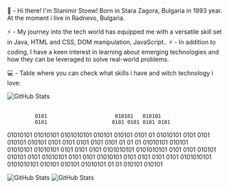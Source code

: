 👋 -  Hi there! I'm Stanimir Stoew!
Born in Stara Zagora, Bulgaria in 1993 year. At the moment i live in Radnevo, Bulgaria.

⚡ -  My journey into the tech world has equipped me with a versatile skill set in Java, HTML and CSS, DOM manipulation, JavaScript..
⚡ -  In addition to coding, I have a keen interest in learning about emerging technologies and how they can be leveraged to solve real-world problems. 

💻 -  Table where you can check what skills i have and witch technology i love:
<br/>

![GitHub Stats](https://github-readme-stats.vercel.app/api/top-langs/?username=sstoew93&theme=dark&show_icons=true&hide_border=true&layout=compact)
<br/>
<br/>

                                                
                                                
             0101                      010101   010101  
             0101                     0101 0101 0101 0101 
 01010101  01010101 0101010101  010101   010101 0101 01 01010101 0101    0101 
010101   010101    0101   0101 0101 0101 0101 01 01 01  01010101  010101  
 01010101  01010101  0101   0101 0101 0101010101 0101010101    0101    0101 
   010101   010101 0101 01010101 0101 0101     01010101 0101 0101 0101 0101 
0101010101 0101010101   010101  010101   01010101  01 01   010101   010101  
                                                


![GitHub Stats](https://github-readme-stats.vercel.app/api?username=sstoew93&theme=dark&show_icons=true&hide_border=true&count_private=true)
![GitHub Stats](https://github-readme-streak-stats.herokuapp.com/?user=sstoew93&theme=dark&hide_border=true)


